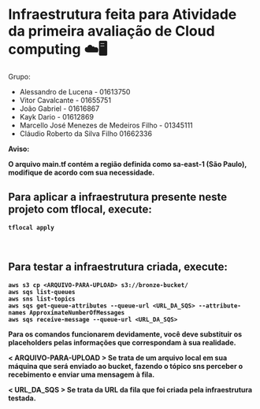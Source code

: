 # Infraestrutura feita para Atividade da primeira avaliação de Cloud computing ☁️🖥️

Grupo:
- Alessandro de Lucena - 01613750
- Vitor Cavalcante - 01655751
- João Gabriel  - 01616867
- Kayk Dario - 01612869
- Marcello José Menezes de Medeiros Filho - 01345111
- Cláudio Roberto da Silva Filho 01662336

<b>Aviso:<b> <p>O arquivo main.tf contém a região definida como sa-east-1 (São Paulo), modifique de acordo com sua necessidade.</p>

## Para aplicar a infraestrutura presente neste projeto com tflocal, execute:
```
tflocal apply
```
<br>

## Para testar a infraestrutura criada, execute:
```
aws s3 cp <ARQUIVO-PARA-UPLOAD> s3://bronze-bucket/
aws sqs list-queues
aws sns list-topics
aws sqs get-queue-attributes --queue-url <URL_DA_SQS> --attribute-names ApproximateNumberOfMessages
aws sqs receive-message --queue-url <URL_DA_SQS>
```

<p>Para os comandos funcionarem devidamente, você deve substituir os placeholders pelas informações que correspondam à sua realidade.</p>
<p> < ARQUIVO-PARA-UPLOAD > Se trata de um arquivo local em sua máquina que será enviado ao bucket, fazendo o tópico sns perceber o recebimento e enviar uma mensagem à fila. </p>
<p> < URL_DA_SQS > Se trata da URL da fila que foi criada pela infraestrutura testada. </p>
